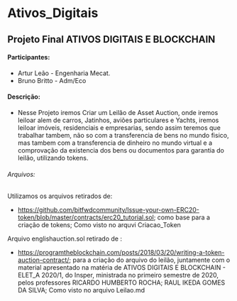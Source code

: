 # Ativos_Digitais
## Projeto Final ATIVOS DIGITAIS E BLOCKCHAIN
#### Participantes:
- Artur Leão - Engenharia Mecat.
- Bruno Britto - Adm/Eco

#### Descrição:

- Nesse Projeto iremos Criar um Leilão de Asset Auction, onde iremos leiloar alem de carros, Jatinhos, aviões particulares e Yachts, iremos leiloar imóveis, residenciais e empresarias, sendo assim teremos que trabalhar tambem, não so com a transferencia de bens no mundo fisico, mas tambem com a transferencia de dinheiro no mundo virtual e a comprovação da existencia dos bens ou documentos para garantia do leilão, utilizando tokens.
###### Arquivos:
  Utilizamos os arquivos retirados de:
- https://github.com/bitfwdcommunity/Issue-your-own-ERC20-token/blob/master/contracts/erc20_tutorial.sol; como base para a criação de tokens; Como visto no arquvi Criacao_Token
  
Arquivo englishauction.sol retirado de :
- https://programtheblockchain.com/posts/2018/03/20/writing-a-token-auction-contract/; para a criação do arquivo do leilão, juntamente com o material apresentado na matéria de ATIVOS DIGITAIS E BLOCKCHAIN - ELET_A 2020/1, do Insper, ministrada no primeiro semestre de 2020, pelos professores RICARDO HUMBERTO ROCHA;  RAUL IKEDA GOMES DA SILVA; 
Como visto no arquivo Leilao.md


